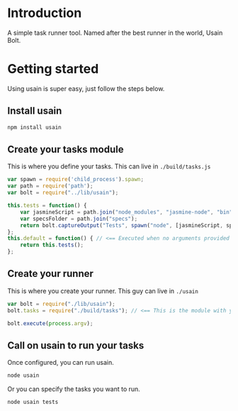 # Introduction
A simple task runner tool. Named after the best runner in the world, Usain Bolt.

# Getting started
Using usain is super easy, just follow the steps below.
## Install usain
```Bash
npm install usain
```

## Create your tasks module
This is where you define your tasks. This can live in `./build/tasks.js`
```JavaScript
var spawn = require('child_process').spawn;
var path = require('path');
var bolt = require("../lib/usain");

this.tests = function() {
	var jasmineScript = path.join("node_modules", "jasmine-node", "bin", "jasmine-node");
	var specsFolder = path.join("specs");
	return bolt.captureOutput("Tests", spawn("node", [jasmineScript, specsFolder]));
};
this.default = function() { // <== Executed when no arguments provided to runner
	return this.tests();
};
```

## Create your runner
This is where you create your runner. This guy can live in `./usain`
```JavaScript
var bolt = require("./lib/usain");
bolt.tasks = require("./build/tasks"); // <== This is the module with your tasks

bolt.execute(process.argv);
```

## Call on usain to run your tasks
Once configured, you can run usain.
```Bash
node usain
```
Or you can specify the tasks you want to run.
```Bash
node usain tests
```

